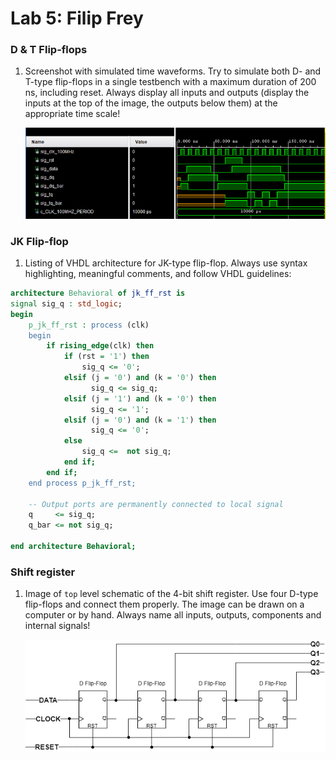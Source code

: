 # Lab 5: Filip Frey

### D & T Flip-flops

1. Screenshot with simulated time waveforms. Try to simulate both D- and T-type flip-flops in a single testbench with a maximum duration of 200 ns, including reset. Always display all inputs and outputs (display the inputs at the top of the image, the outputs below them) at the appropriate time scale!

   ![your figure](./images/simulation.png)

### JK Flip-flop

1. Listing of VHDL architecture for JK-type flip-flop. Always use syntax highlighting, meaningful comments, and follow VHDL guidelines:

```vhdl
architecture Behavioral of jk_ff_rst is
signal sig_q : std_logic;
begin
    p_jk_ff_rst : process (clk)
    begin
        if rising_edge(clk) then
            if (rst = '1') then
                sig_q <= '0';
            elsif (j = '0') and (k = '0') then
                  sig_q <= sig_q;  
            elsif (j = '1') and (k = '0') then
                  sig_q <= '1';
            elsif (j = '0') and (k = '1') then
                  sig_q <= '0';      
            else
                sig_q <=  not sig_q;
            end if; 
        end if;
    end process p_jk_ff_rst;
    
    -- Output ports are permanently connected to local signal
    q     <= sig_q;
    q_bar <= not sig_q;
    
end architecture Behavioral;
```

### Shift register

1. Image of `top` level schematic of the 4-bit shift register. Use four D-type flip-flops and connect them properly. The image can be drawn on a computer or by hand. Always name all inputs, outputs, components and internal signals!

   ![your figure](./images/schematic.png)
